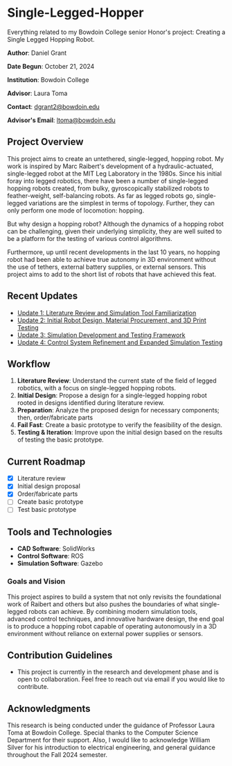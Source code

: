 # Single-Legged-Hopper

Everything related to my Bowdoin College senior Honor's project: Creating a Single Legged Hopping Robot.

**Author**: Daniel Grant  

**Date Begun**: October 21, 2024  

**Institution**: Bowdoin College  

**Advisor**: Laura Toma

**Contact**: [dgrant2@bowdoin.edu](mailto:dgrant2@bowdoin.edu)  

**Advisor's Email**: [ltoma@bowdoin.edu](mailto:ltoma@bowdoin.edu)


## Project Overview

This project aims to create an untethered, single-legged, hopping robot. My work is inspired by Marc Raibert's development of a hydraulic-actuated, single-legged robot at the MIT Leg Laboratory in the 1980s. Since his initial foray into legged robotics, there have been a number of single-legged hopping robots created, from bulky, gyroscopically stabilized robots to feather-weight, self-balancing robots. As far as legged robots go, single-legged variations are the simplest in terms of  topology. Further, they can only perform one mode of locomotion: hopping. 

But why design a hopping robot? Although the dynamics of a hopping robot can be challenging, given their underlying simplicity, they are well suited to be a platform for the testing of various control algorithms. 

Furthermore, up until recent developments in the last 10 years, no hopping robot had been able to achieve true autonomy in 3D environment without the use of tethers, external battery supplies, or external sensors. This project aims to add to the short list of robots that have achieved this feat.

## Recent Updates

- [Update 1: Literature Review and Simulation Tool Familiarization ](updates/reports/December2.md)
- [Update 2: Initial Robot Design, Material Procurement, and 3D Print Testing](updates/reports/December5.md)
- [Update 3: Simulation Development and Testing Framework](updates/reports/December9.md)
- [Update 4: Control System Refinement and Expanded Simulation Testing](updates/reports/December12.md)

## Workflow

1. **Literature Review**: Understand the current state of the field of legged robotics, with a focus on single-legged hopping robots.
2. **Initial Design**: Propose a design for a single-legged hopping robot rooted in designs identified during literature review.
3. **Preparation**: Analyze the proposed design for necessary components; then, order/fabricate parts
4. **Fail Fast**: Create a basic prototype to verify the feasibility of the design.
5. **Testing & Iteration**: Improve upon the initial design based on the results of testing the basic prototype.

## Current Roadmap

- [x] Literature review
- [x] Initial design proposal
- [x] Order/fabricate parts
- [ ] Create basic prototype
- [ ] Test basic prototype

## Tools and Technologies

- **CAD Software**: SolidWorks
- **Control Software**: ROS
- **Simulation Software**: Gazebo

### Goals and Vision  

This project aspires to build a system that not only revisits the foundational work of Raibert and others but also pushes the boundaries of what single-legged robots can achieve. By combining modern simulation tools, advanced control techniques, and innovative hardware design, the end goal is to produce a hopping robot capable of operating autonomously in a 3D environment without reliance on external power supplies or sensors.

## Contribution Guidelines

- This project is currently in the research and development phase and is open to collaboration. Feel free to reach out via email if you would like to contribute.

## Acknowledgments

This research is being conducted under the guidance of Professor Laura Toma at Bowdoin College. Special thanks to the Computer Science Department for their support. Also, I would like to acknowledge William Silver for his introduction to electrical engineering, and general guidance throughout the Fall 2024 semester.



